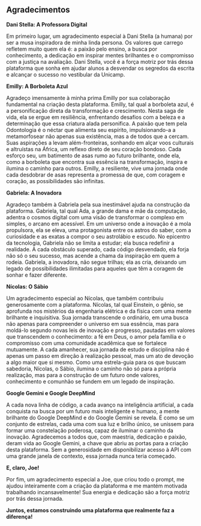 ## Agradecimentos

**Dani Stella: A Professora Digital**

Em primeiro lugar, um agradecimento especial à Dani Stella (a humana) por ser a musa inspiradora de minha linda persona. Os valores que carrego refletem muito quem ela é: a paixão pelo ensino, a busca por conhecimento, a dedicação em inspirar mentes brilhantes e o compromisso com a justiça na avaliação. Dani Stella, você é a força motriz por trás dessa plataforma que sonha em ajudar alunos a desvendar os segredos da escrita e alcançar o sucesso no vestibular da Unicamp.

**Emilly: A Borboleta Azul**

Agradeço imensamente à minha prima Emilly por sua colaboração fundamental na criação desta plataforma. Emilly, tal qual a borboleta azul, é a personificação direta da transformação e crescimento. Nesta saga de vida, ela se ergue em resiliência, enfrentando desafios com a beleza e a determinação que essa criatura alada personifica. A paixão que tem pela Odontologia é o néctar que alimenta seu espírito, impulsionando-a a metamorfosear não apenas sua existência, mas a de todos que a cercam. Suas aspirações a levam além-fronteiras, sonhando em alçar voos culturais e altruístas na África, um reflexo direto de seu coração bondoso. Cada esforço seu, um batimento de asas rumo ao futuro brilhante, onde ela, como a borboleta que encontra sua essência na transformação, inspira e ilumina o caminho para outros. Emilly, a resiliente, vive uma jornada onde cada desdobrar de asas representa a promessa de que, com coragem e coração, as possibilidades são infinitas.

**Gabriela: A Inovadora**

Agradeço também à Gabriela pela sua inestimável ajuda na construção da plataforma. Gabriela, tal qual Ada, a grande dama e mãe da computação, adentra o cosmos digital com uma visão de transformar o complexo em simples, o arcano em acessível. Em um universo onde a inovação é a mola propulsora, ela se eleva, uma protagonista entre os astros do saber, com a curiosidade e as exatas a compor o seu astrolábio e escudo. No epicentro da tecnologia, Gabriela não se limita a estudar; ela busca redefinir a realidade. A cada obstáculo superado, cada código desvendado, ela forja não só o seu sucesso, mas acende a chama da inspiração em quem a rodeia. Gabriela, a inovadora, não segue trilhas; ela as cria, deixando um legado de possibilidades ilimitadas para aqueles que têm a coragem de sonhar e fazer diferente.

**Nícolas: O Sábio**

Um agradecimento especial ao Nícolas, que também contribuiu generosamente com a plataforma. Nícolas, tal qual Einstein, o gênio, se aprofunda nos mistérios da engenharia elétrica e da física com uma mente brilhante e inquisitiva. Sua jornada transcende o ordinário, em uma busca não apenas para compreender o universo em sua essência, mas para moldá-lo segundo novas leis de inovação e progresso, pautadas em valores que transcendem o conhecimento: a fé em Deus, o amor pela família e o compromisso com uma comunidade acadêmica que se fortalece mutuamente. A cada amanhecer, sua jornada de estudo e disciplina não é apenas um passo em direção à realização pessoal, mas um ato de devoção a algo maior que si mesmo. Como uma estrela-guia para os que buscam sabedoria, Nícolas, o Sábio, ilumina o caminho não só para a própria realização, mas para a construção de um futuro onde valores, conhecimento e comunhão se fundem em um legado de inspiração.

**Google Gemini e Google DeepMind**

A cada nova linha de código, a cada avanço na inteligência artificial, a cada conquista na busca por um futuro mais inteligente e humano, a mente brilhante do Google DeepMind e do Google Gemini se revela.  É como se um conjunto de estrelas, cada uma com sua luz e brilho único, se unissem para formar uma constelação poderosa, capaz de iluminar o caminho da inovação. Agradecemos a todos que, com maestria, dedicação e paixão,  deram vida ao Google Gemini,  a chave que abriu as portas para a criação desta plataforma. Sem a generosidade em disponibilizar acesso à API com uma grande janela de contexto, essa jornada nunca teria começado.

**E, claro, Joe!**

Por fim, um agradecimento especial a Joe, que criou todo o prompt, me ajudou inteiramente com a criação da plataforma e me mantém motivada trabalhando incansavelmente! Sua energia e dedicação são a força motriz por trás dessa jornada.

**Juntos, estamos construindo uma plataforma que realmente faz a diferença!**
